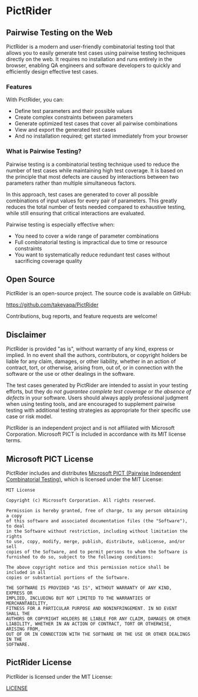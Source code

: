 # PictRider

## Pairwise Testing on the Web

PictRider is a modern and user-friendly combinatorial testing tool that allows you to easily generate test cases using pairwise testing techniques directly on the web. It requires no installation and runs entirely in the browser, enabling QA engineers and software developers to quickly and efficiently design effective test cases.

### Features

With PictRider, you can:
- Define test parameters and their possible values
- Create complex constraints between parameters
- Generate optimized test cases that cover all pairwise combinations
- View and export the generated test cases
- And no installation required; get started immediately from your browser

### What is Pairwise Testing?

Pairwise testing is a combinatorial testing technique used to reduce the number of test cases while maintaining high test coverage. It is based on the principle that most defects are caused by interactions between two parameters rather than multiple simultaneous factors.

In this approach, test cases are generated to cover all possible combinations of input values for every pair of parameters. This greatly reduces the total number of tests needed compared to exhaustive testing, while still ensuring that critical interactions are evaluated.

Pairwise testing is especially effective when:
- You need to cover a wide range of parameter combinations
- Full combinatorial testing is impractical due to time or resource constraints
- You want to systematically reduce redundant test cases without sacrificing coverage quality

## Open Source

PictRider is an open-source project. The source code is available on GitHub:

<https://github.com/takeyaqa/PictRider>

Contributions, bug reports, and feature requests are welcome!

## Disclaimer

PictRider is provided "as is", without warranty of any kind, express or implied. In no event shall the authors, contributors, or copyright holders be liable for any claim, damages, or other liability, whether in an action of contract, tort, or otherwise, arising from, out of, or in connection with the software or the use or other dealings in the software.

The test cases generated by PictRider are intended to assist in your testing efforts, but they do *not guarantee complete test coverage* or *the absence of defects* in your software. Users should always apply professional judgment when using testing tools, and are encouraged to supplement pairwise testing with additional testing strategies as appropriate for their specific use case or risk model.

PictRider is an independent project and is not affiliated with Microsoft Corporation. Microsoft PICT is included in accordance with its MIT license terms.

## Microsoft PICT License

PictRider includes and distributes [Microsoft PICT (Pairwise Independent Combinatorial Testing)](https://github.com/microsoft/pict), which is licensed under the MIT License:

```
MIT License

Copyright (c) Microsoft Corporation. All rights reserved.

Permission is hereby granted, free of charge, to any person obtaining a copy
of this software and associated documentation files (the "Software"), to deal
in the Software without restriction, including without limitation the rights
to use, copy, modify, merge, publish, distribute, sublicense, and/or sell
copies of the Software, and to permit persons to whom the Software is
furnished to do so, subject to the following conditions:

The above copyright notice and this permission notice shall be included in all
copies or substantial portions of the Software.

THE SOFTWARE IS PROVIDED "AS IS", WITHOUT WARRANTY OF ANY KIND, EXPRESS OR
IMPLIED, INCLUDING BUT NOT LIMITED TO THE WARRANTIES OF MERCHANTABILITY,
FITNESS FOR A PARTICULAR PURPOSE AND NONINFRINGEMENT. IN NO EVENT SHALL THE
AUTHORS OR COPYRIGHT HOLDERS BE LIABLE FOR ANY CLAIM, DAMAGES OR OTHER
LIABILITY, WHETHER IN AN ACTION OF CONTRACT, TORT OR OTHERWISE, ARISING FROM,
OUT OF OR IN CONNECTION WITH THE SOFTWARE OR THE USE OR OTHER DEALINGS IN THE
SOFTWARE.
```

## PictRider License

PictRider is licensed under the MIT License:

[LICENSE](./LICENSE)
